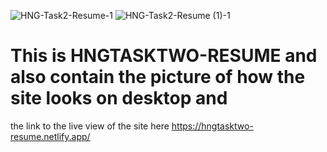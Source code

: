 ![HNG-Task2-Resume-1](https://user-images.githubusercontent.com/41842634/130092365-50c9d8c9-1ad4-412c-b209-0fd0dac0678a.gif)
![HNG-Task2-Resume (1)-1](https://user-images.githubusercontent.com/41842634/130092425-b94fb26d-d4b3-4938-b639-c698910f4282.gif)
# This is HNGTASKTWO-RESUME and also contain the picture of how the site looks on desktop and 
the link to the live view of the site here
https://hngtasktwo-resume.netlify.app/
